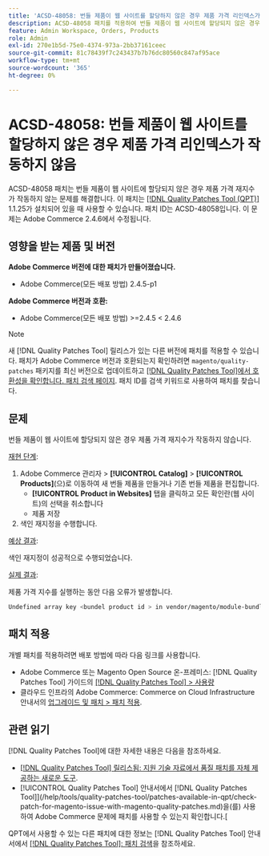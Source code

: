 ```yaml
---
title: 'ACSD-48058: 번들 제품이 웹 사이트를 할당하지 않은 경우 제품 가격 리인덱스가 작동하지 않음'
description: ACSD-48058 패치를 적용하여 번들 제품이 웹 사이트에 할당되지 않은 경우 제품 가격 재지수가 작동하지 않는 Adobe Commerce 문제를 해결합니다.
feature: Admin Workspace, Orders, Products
role: Admin
exl-id: 270e1b5d-75e0-4374-973a-2bb37161ceec
source-git-commit: 81c78439f7c243437b7b76dc80560c847af95ace
workflow-type: tm+mt
source-wordcount: '365'
ht-degree: 0%

---
```


# ACSD-48058: 번들 제품이 웹 사이트를 할당하지 않은 경우 제품 가격 리인덱스가 작동하지 않음

ACSD-48058 패치는 번들 제품이 웹 사이트에 할당되지 않은 경우 제품 가격 재지수가 작동하지 않는 문제를 해결합니다. 이 패치는 [[!DNL Quality Patches Tool (QPT)]](https://experienceleague.adobe.com/en/docs/commerce-knowledge-base/kb/announcements/commerce-announcements/magento-quality-patches-released-new-tool-to-self-serve-quality-patches) 1.1.25가 설치되어 있을 때 사용할 수 있습니다. 패치 ID는 ACSD-48058입니다. 이 문제는 Adobe Commerce 2.4.6에서 수정됩니다.

## 영향을 받는 제품 및 버전

**Adobe Commerce 버전에 대한 패치가 만들어졌습니다.**

* Adobe Commerce(모든 배포 방법) 2.4.5-p1

**Adobe Commerce 버전과 호환:**

* Adobe Commerce(모든 배포 방법) >=2.4.5 &lt; 2.4.6

>[!NOTE]
>
>새 [!DNL Quality Patches Tool] 릴리스가 있는 다른 버전에 패치를 적용할 수 있습니다. 패치가 Adobe Commerce 버전과 호환되는지 확인하려면 `magento/quality-patches` 패키지를 최신 버전으로 업데이트하고 [[!DNL Quality Patches Tool]에서 호환성을 확인합니다. 패치 검색 페이지](https://experienceleague.adobe.com/tools/commerce-quality-patches/index.html). 패치 ID를 검색 키워드로 사용하여 패치를 찾습니다.

## 문제

번들 제품이 웹 사이트에 할당되지 않은 경우 제품 가격 재지수가 작동하지 않습니다.

<u>재현 단계</u>:

1. Adobe Commerce 관리자 > **[!UICONTROL Catalog]** > **[!UICONTROL Products]**(으)로 이동하여 새 번들 제품을 만들거나 기존 번들 제품을 편집합니다.
   * **[!UICONTROL Product in Websites]** 탭을 클릭하고 모든 확인란(웹 사이트)의 선택을 취소합니다
   * 제품 저장
1. 색인 재지정을 수행합니다.

<u>예상 결과</u>:

색인 재지정이 성공적으로 수행되었습니다.

<u>실제 결과</u>:

제품 가격 지수를 실행하는 동안 다음 오류가 발생합니다.

```bash
Undefined array key <bundel product id > in vendor/magento/module-bundle/Model/ResourceModel/Indexer/Price/DisabledProductOptionPriceModifier.php on line 117
```

## 패치 적용

개별 패치를 적용하려면 배포 방법에 따라 다음 링크를 사용합니다.

* Adobe Commerce 또는 Magento Open Source 온-프레미스: [!DNL Quality Patches Tool] 가이드의 [[!DNL Quality Patches Tool] > 사용량](/help/tools/quality-patches-tool/usage.md)
* 클라우드 인프라의 Adobe Commerce: Commerce on Cloud Infrastructure 안내서의 [업그레이드 및 패치 > 패치 적용](https://experienceleague.adobe.com/docs/commerce-cloud-service/user-guide/develop/upgrade/apply-patches.html).

## 관련 읽기

[!DNL Quality Patches Tool]에 대한 자세한 내용은 다음을 참조하세요.

* [[!DNL Quality Patches Tool] 릴리스됨: 지원 기술 자료에서 품질 패치를 자체 제공하는 새로운 도구](https://experienceleague.adobe.com/en/docs/commerce-knowledge-base/kb/announcements/commerce-announcements/magento-quality-patches-released-new-tool-to-self-serve-quality-patches).
* [!UICONTROL Quality Patches Tool] 안내서에서  [!DNL Quality Patches Tool]](/help/tools/quality-patches-tool/patches-available-in-qpt/check-patch-for-magento-issue-with-magento-quality-patches.md)을(를) 사용하여 Adobe Commerce 문제에 패치를 사용할 수 있는지 확인합니다.[


QPT에서 사용할 수 있는 다른 패치에 대한 정보는 [!DNL Quality Patches Tool] 안내서에서 [[!DNL Quality Patches Tool]: 패치 검색](https://experienceleague.adobe.com/tools/commerce-quality-patches/index.html)을 참조하세요.

